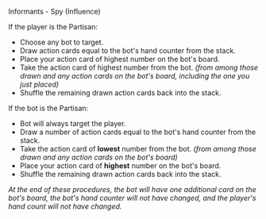 Informants - Spy (Influence)

If the player is the Partisan:

- Choose any bot to target.
- Draw action cards equal to the bot's hand counter from the stack.
- Place your action card of highest number on the bot's board.
- Take the action card of highest number from the bot. *(from among those drawn and any action cards on the bot's board, including the one you just placed)*
- Shuffle the remaining drawn action cards back into the stack.

If the bot is the Partisan:

- Bot will always target the player.
- Draw a number of action cards equal to the bot's hand counter from the stack.
- Take the action card of **lowest** number from the bot. *(from among those drawn and any action cards on the bot's board)*
- Place your action card of **highest** number on the bot's board.
- Shuffle the remaining drawn action cards back into the stack.

*At the end of these procedures, the bot will have one additional card on the bot's board, the bot's hand counter will not have changed, and the player's hand count will not have changed.*
